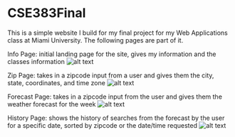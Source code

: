 # CSE383Final

This is a simple website I build for my final project for my Web Applications class at Miami University. The following pages are part of it.

Info Page: initial landing page for the site, gives my information and the classes information
![alt text](https://github.com/Ckeen35/CSE383Final/blob/main/images/CSE383INFOPAGE.PNG?raw=true)

Zip Page: takes in a zipcode input from a user and gives them the city, state, coordinates, and time zone
![alt text](https://github.com/Ckeen35/CSE383Final/blob/main/images/CSE383ZIPPAGE.PNG?raw=true)

Forecast Page: takes in a zipcode input from the user and gives them the weather forecast for the week
![alt text](https://github.com/Ckeen35/CSE383Final/blob/main/images/CSE383FORECASTPAGE.PNG?raw=true)

History Page: shows the history of searches from the forecast by the user for a specific date, sorted by zipcode or the date/time requested
![alt text](https://github.com/Ckeen35/CSE383Final/blob/main/images/CSE383HISTORYPAGE.PNG?raw=true)

